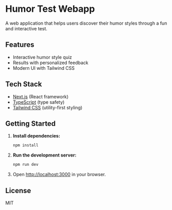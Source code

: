 # Humor Test Webapp

A web application that helps users discover their humor styles through a fun and interactive test.

## Features

- Interactive humor style quiz
- Results with personalized feedback
- Modern UI with Tailwind CSS

## Tech Stack

- [Next.js](https://nextjs.org/) (React framework)
- [TypeScript](https://www.typescriptlang.org/) (type safety)
- [Tailwind CSS](https://tailwindcss.com/) (utility-first styling)

## Getting Started

1. **Install dependencies:**
    ```bash
    npm install
    ```

2. **Run the development server:**
    ```bash
    npm run dev
    ```

3. Open [http://localhost:3000](http://localhost:3000) in your browser.

## License

MIT